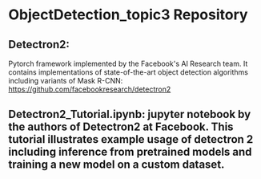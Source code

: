 # ObjectDetection_topic3 Repository

## Detectron2:
Pytorch framework implemented by the Facebook's AI Research team. It contains implementations of state-of-the-art object detection algorithms including variants of Mask R-CNN:
https://github.com/facebookresearch/detectron2

## Detectron2_Tutorial.ipynb: jupyter notebook by the authors of Detectron2 at Facebook. This tutorial illustrates example usage of detectron 2 including inference from pretrained models and training a new model on a custom dataset.

